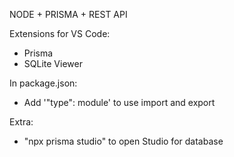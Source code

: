 NODE + PRISMA + REST API

Extensions for VS Code:
- Prisma
- SQLite Viewer

In package.json:
- Add '"type": module' to use import and export

Extra:
- "npx prisma studio" to open Studio for database
